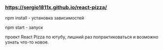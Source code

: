 ###  https://sergio1811x.github.io/react-pizza/

npm install - установка зависимостей

npm start - запуск

проект React Pizza по ютубу, лишний раз попрактиковаться и возможно узнать что-то новое.
